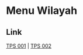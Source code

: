 # Menu Wilayah

## Link

[TPS 001](https://github.com/gigit-pemilu/pemilu-2024-81-maluku/tree/main/pileg-dpr/hitung-suara/sub/81-maluku/sub/06-seram-bagian-barat/sub/10-taniwel-timur/sub/2006-makububui/sub/001-tps)
 | 
[TPS 002](https://github.com/gigit-pemilu/pemilu-2024-81-maluku/tree/main/pileg-dpr/hitung-suara/sub/81-maluku/sub/06-seram-bagian-barat/sub/10-taniwel-timur/sub/2006-makububui/sub/002-tps)

